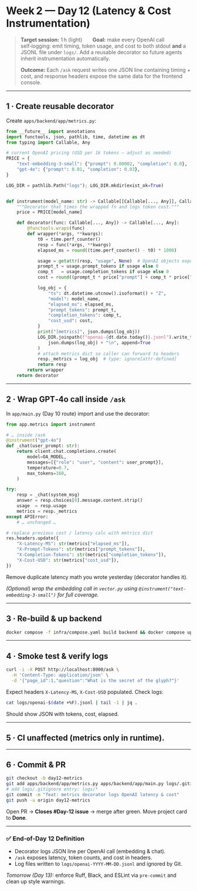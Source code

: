 # Week 2 — Day 12 (Latency & Cost Instrumentation)

> **Target session:** 1 h (light)  **Goal:** make every OpenAI call self‑logging: emit timing, token usage, and cost to both stdout **and** a JSONL file under `logs/`. Add a reusable decorator so future agents inherit instrumentation automatically.
>
> **Outcome:** Each `/ask` request writes one JSON line containing timing + cost, and response headers expose the same data for the frontend console.

---

## 1 · Create reusable decorator

Create `apps/backend/app/metrics.py`:

```python
from __future__ import annotations
import functools, json, pathlib, time, datetime as dt
from typing import Callable, Any

# current OpenAI pricing (USD per 1k tokens — adjust as needed)
PRICE = {
    "text-embedding-3-small": {"prompt": 0.00002, "completion": 0.0},
    "gpt-4o": {"prompt": 0.01, "completion": 0.03},
}

LOG_DIR = pathlib.Path("logs"); LOG_DIR.mkdir(exist_ok=True)


def instrument(model_name: str) -> Callable[[Callable[..., Any]], Callable[..., Any]]:
    """Decorator that times the wrapped fn and logs token cost."""
    price = PRICE[model_name]

    def decorator(func: Callable[..., Any]) -> Callable[..., Any]:
        @functools.wraps(func)
        def wrapper(*args, **kwargs):
            t0 = time.perf_counter()
            resp = func(*args, **kwargs)
            elapsed_ms = round((time.perf_counter() - t0) * 1000)

            usage = getattr(resp, "usage", None)  # OpenAI objects expose usage
            prompt_t = usage.prompt_tokens if usage else 0
            comp_t   = usage.completion_tokens if usage else 0
            cost = round((prompt_t * price["prompt"] + comp_t * price["completion"]) / 1000, 6)

            log_obj = {
                "ts": dt.datetime.utcnow().isoformat() + "Z",
                "model": model_name,
                "elapsed_ms": elapsed_ms,
                "prompt_tokens": prompt_t,
                "completion_tokens": comp_t,
                "cost_usd": cost,
            }
            print("[metrics]", json.dumps(log_obj))
            LOG_DIR.joinpath(f"openai-{dt.date.today()}.jsonl").write_text(
                json.dumps(log_obj) + "\n", append=True
            )
            # attach metrics dict so caller can forward to headers
            resp._metrics = log_obj  # type: ignore[attr-defined]
            return resp
        return wrapper
    return decorator
```

---

## 2 · Wrap GPT‑4o call inside `/ask`

In `app/main.py` (Day 10 route) import and use the decorator:

```python
from app.metrics import instrument

# … inside /ask
@instrument("gpt-4o")
def _chat(user_prompt: str):
    return client.chat.completions.create(
        model=OA_MODEL,
        messages=[{"role": "user", "content": user_prompt}],
        temperature=0.7,
        max_tokens=160,
    )

try:
    resp = _chat(system_msg)
    answer = resp.choices[0].message.content.strip()
    usage  = resp.usage
    metrics = resp._metrics
except APIError:
    # … unchanged …

# replace previous cost / latency calc with metrics dict
res.headers.update({
    "X-Latency-MS": str(metrics["elapsed_ms"]),
    "X-Prompt-Tokens": str(metrics["prompt_tokens"]),
    "X-Completion-Tokens": str(metrics["completion_tokens"]),
    "X-Cost-USD": str(metrics["cost_usd"]),
})
```

Remove duplicate latency math you wrote yesterday (decorator handles it).

*(Optional) wrap the embedding call in `vector.py` using `@instrument("text-embedding-3-small")` for full coverage.*

---

## 3 · Re‑build & up backend

```bash
docker compose -f infra/compose.yaml build backend && docker compose up -d backend
```

---

## 4 · Smoke test & verify logs

```bash
curl -i -X POST http://localhost:8000/ask \
  -H 'Content-Type: application/json' \
  -d '{"page_id":1,"question":"What is the secret of the glyph?"}'
```

Expect headers `X-Latency-MS`, `X-Cost-USD` populated.
Check logs:

```bash
cat logs/openai-$(date +%F).jsonl | tail -1 | jq .
```

Should show JSON with tokens, cost, elapsed.

---

## 5 · CI unaffected (metrics only in runtime).

---

## 6 · Commit & PR

```bash
git checkout -b day12-metrics
git add apps/backend/app/metrics.py apps/backend/app/main.py logs/.gitignore
# add logs/.gitignore entry: logs/*
git commit -m "feat: metrics decorator logs OpenAI latency & cost"
git push -u origin day12-metrics
```

Open PR → **Closes #Day-12 issue** → merge after green.
Move project card to **Done**.

---

### ✅ End‑of‑Day 12 Definition

* Decorator logs JSON line per OpenAI call (embedding & chat).
* `/ask` exposes latency, token counts, and cost in headers.
* Log files written to `logs/openai-YYYY-MM-DD.jsonl` and ignored by Git.

*Tomorrow (Day 13):* enforce Ruff, Black, and ESLint via `pre-commit` and clean up style warnings.
